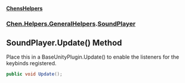 
#### [ChensHelpers](./index 'index')

### [Chen.Helpers.GeneralHelpers](./Chen-Helpers-GeneralHelpers 'Chen.Helpers.GeneralHelpers').[SoundPlayer](./Chen-Helpers-GeneralHelpers-SoundPlayer 'Chen.Helpers.GeneralHelpers.SoundPlayer')

## SoundPlayer.Update() Method
Place this in a BaseUnityPlugin.Update() to enable the listeners for the keybinds registered.  
```csharp
public void Update();
```
